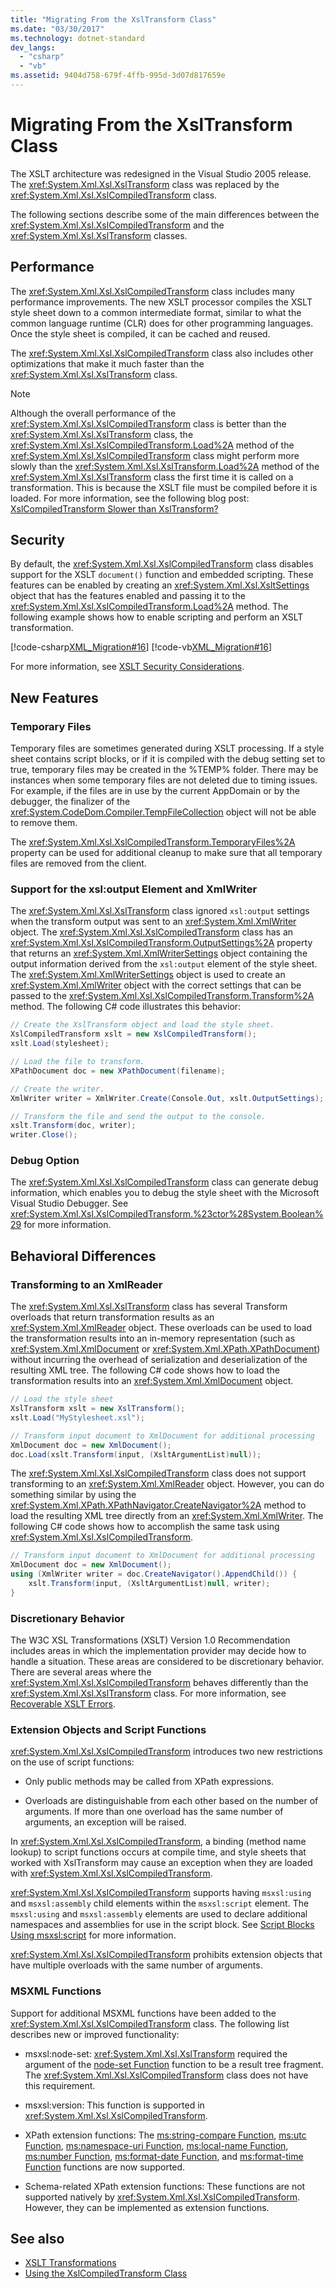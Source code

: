 ```yaml
---
title: "Migrating From the XslTransform Class"
ms.date: "03/30/2017"
ms.technology: dotnet-standard
dev_langs:
  - "csharp"
  - "vb"
ms.assetid: 9404d758-679f-4ffb-995d-3d07d817659e
---
```


# Migrating From the XslTransform Class

The XSLT architecture was redesigned in the Visual Studio 2005 release. The <xref:System.Xml.Xsl.XslTransform> class was replaced by the <xref:System.Xml.Xsl.XslCompiledTransform> class.

The following sections describe some of the main differences between the <xref:System.Xml.Xsl.XslCompiledTransform> and the <xref:System.Xml.Xsl.XslTransform> classes.

## Performance

The <xref:System.Xml.Xsl.XslCompiledTransform> class includes many performance improvements. The new XSLT processor compiles the XSLT style sheet down to a common intermediate format, similar to what the common language runtime (CLR) does for other programming languages. Once the style sheet is compiled, it can be cached and reused.

The <xref:System.Xml.Xsl.XslCompiledTransform> class also includes other optimizations that make it much faster than the <xref:System.Xml.Xsl.XslTransform> class.

> [!NOTE]
> Although the overall performance of the <xref:System.Xml.Xsl.XslCompiledTransform> class is better than the <xref:System.Xml.Xsl.XslTransform> class, the <xref:System.Xml.Xsl.XslCompiledTransform.Load%2A> method of the <xref:System.Xml.Xsl.XslCompiledTransform> class might perform more slowly than the <xref:System.Xml.Xsl.XslTransform.Load%2A> method of the <xref:System.Xml.Xsl.XslTransform> class the first time it is called on a transformation. This is because the XSLT file must be compiled before it is loaded. For more information, see the following blog post: [XslCompiledTransform Slower than XslTransform?](https://docs.microsoft.com/archive/blogs/antosha/xslcompiledtransform-slower-than-xsltransform)

## Security

By default, the <xref:System.Xml.Xsl.XslCompiledTransform> class disables support for the XSLT `document()` function and embedded scripting. These features can be enabled by creating an <xref:System.Xml.Xsl.XsltSettings> object that has the features enabled and passing it to the <xref:System.Xml.Xsl.XslCompiledTransform.Load%2A> method. The following example shows how to enable scripting and perform an XSLT transformation.

[!code-csharp[XML_Migration#16](../../../../samples/snippets/csharp/VS_Snippets_Data/XML_Migration/CS/migration.cs#16)]
[!code-vb[XML_Migration#16](../../../../samples/snippets/visualbasic/VS_Snippets_Data/XML_Migration/VB/migration.vb#16)]

For more information, see [XSLT Security Considerations](../../../../docs/standard/data/xml/xslt-security-considerations.md).

## New Features

### Temporary Files

Temporary files are sometimes generated during XSLT processing. If a style sheet contains script blocks, or if it is compiled with the debug setting set to true, temporary files may be created in the %TEMP% folder. There may be instances when some temporary files are not deleted due to timing issues. For example, if the files are in use by the current AppDomain or by the debugger, the finalizer of the <xref:System.CodeDom.Compiler.TempFileCollection> object will not be able to remove them.

The <xref:System.Xml.Xsl.XslCompiledTransform.TemporaryFiles%2A> property can be used for additional cleanup to make sure that all temporary files are removed from the client.

### Support for the xsl:output Element and XmlWriter

The <xref:System.Xml.Xsl.XslTransform> class ignored `xsl:output` settings when the transform output was sent to an <xref:System.Xml.XmlWriter> object. The <xref:System.Xml.Xsl.XslCompiledTransform> class has an <xref:System.Xml.Xsl.XslCompiledTransform.OutputSettings%2A> property that returns an <xref:System.Xml.XmlWriterSettings> object containing the output information derived from the `xsl:output` element of the style sheet. The <xref:System.Xml.XmlWriterSettings> object is used to create an <xref:System.Xml.XmlWriter> object with the correct settings that can be passed to the <xref:System.Xml.Xsl.XslCompiledTransform.Transform%2A> method. The following C# code illustrates this behavior:

```csharp
// Create the XslTransform object and load the style sheet.
XslCompiledTransform xslt = new XslCompiledTransform();
xslt.Load(stylesheet);

// Load the file to transform.
XPathDocument doc = new XPathDocument(filename);

// Create the writer.
XmlWriter writer = XmlWriter.Create(Console.Out, xslt.OutputSettings);

// Transform the file and send the output to the console.
xslt.Transform(doc, writer);
writer.Close();
```

### Debug Option

The <xref:System.Xml.Xsl.XslCompiledTransform> class can generate debug information, which enables you to debug the style sheet with the Microsoft Visual Studio Debugger. See <xref:System.Xml.Xsl.XslCompiledTransform.%23ctor%28System.Boolean%29> for more information.

## Behavioral Differences

### Transforming to an XmlReader

The <xref:System.Xml.Xsl.XslTransform> class has several Transform overloads that return transformation results as an <xref:System.Xml.XmlReader> object. These overloads can be used to load the transformation results into an in-memory representation (such as <xref:System.Xml.XmlDocument> or <xref:System.Xml.XPath.XPathDocument>) without incurring the overhead of serialization and deserialization of the resulting XML tree. The following C# code shows how to load the transformation results into an <xref:System.Xml.XmlDocument> object.

```csharp
// Load the style sheet
XslTransform xslt = new XslTransform();
xslt.Load("MyStylesheet.xsl");

// Transform input document to XmlDocument for additional processing
XmlDocument doc = new XmlDocument();
doc.Load(xslt.Transform(input, (XsltArgumentList)null));
```

The <xref:System.Xml.Xsl.XslCompiledTransform> class does not support transforming to an <xref:System.Xml.XmlReader> object. However, you can do something similar by using the <xref:System.Xml.XPath.XPathNavigator.CreateNavigator%2A> method to load the resulting XML tree directly from an <xref:System.Xml.XmlWriter>. The following C# code shows how to accomplish the same task using <xref:System.Xml.Xsl.XslCompiledTransform>.

```csharp
// Transform input document to XmlDocument for additional processing
XmlDocument doc = new XmlDocument();
using (XmlWriter writer = doc.CreateNavigator().AppendChild()) {
    xslt.Transform(input, (XsltArgumentList)null, writer);
}
```

### Discretionary Behavior

The W3C XSL Transformations (XSLT) Version 1.0 Recommendation includes areas in which the implementation provider may decide how to handle a situation. These areas are considered to be discretionary behavior. There are several areas where the <xref:System.Xml.Xsl.XslCompiledTransform> behaves differently than the <xref:System.Xml.Xsl.XslTransform> class. For more information, see [Recoverable XSLT Errors](../../../../docs/standard/data/xml/recoverable-xslt-errors.md).

### Extension Objects and Script Functions

<xref:System.Xml.Xsl.XslCompiledTransform> introduces two new restrictions on the use of script functions:

- Only public methods may be called from XPath expressions.

- Overloads are distinguishable from each other based on the number of arguments. If more than one overload has the same number of arguments, an exception will be raised.

In <xref:System.Xml.Xsl.XslCompiledTransform>, a binding (method name lookup) to script functions occurs at compile time, and style sheets that worked with XslTransform may cause an exception when they are loaded with <xref:System.Xml.Xsl.XslCompiledTransform>.

<xref:System.Xml.Xsl.XslCompiledTransform> supports having `msxsl:using` and `msxsl:assembly` child elements within the `msxsl:script` element. The `msxsl:using` and `msxsl:assembly` elements are used to declare additional namespaces and assemblies for use in the script block. See [Script Blocks Using msxsl:script](../../../../docs/standard/data/xml/script-blocks-using-msxsl-script.md) for more information.

<xref:System.Xml.Xsl.XslCompiledTransform> prohibits extension objects that have multiple overloads with the same number of arguments.

### MSXML Functions

Support for additional MSXML functions have been added to the <xref:System.Xml.Xsl.XslCompiledTransform> class. The following list describes new or improved functionality:

- msxsl:node-set: <xref:System.Xml.Xsl.XslTransform> required the argument of the [node-set Function](https://docs.microsoft.com/previous-versions/dotnet/netframework-4.0/ms256197(v=vs.100)) function to be a result tree fragment. The <xref:System.Xml.Xsl.XslCompiledTransform> class does not have this requirement.

- msxsl:version: This function is supported in <xref:System.Xml.Xsl.XslCompiledTransform>.

- XPath extension functions: The [ms:string-compare Function](https://docs.microsoft.com/previous-versions/dotnet/netframework-4.0/ms256114(v=vs.100)), [ms:utc Function](https://docs.microsoft.com/previous-versions/dotnet/netframework-4.0/ms256474(v=vs.100)), [ms:namespace-uri Function](https://docs.microsoft.com/previous-versions/dotnet/netframework-4.0/ms256231(v=vs.100)), [ms:local-name Function](https://docs.microsoft.com/previous-versions/dotnet/netframework-4.0/ms256055(v=vs.100)), [ms:number Function](https://docs.microsoft.com/previous-versions/dotnet/netframework-4.0/ms256155(v=vs.100)), [ms:format-date Function](https://docs.microsoft.com/previous-versions/dotnet/netframework-4.0/ms256099(v=vs.100)), and [ms:format-time Function](https://docs.microsoft.com/previous-versions/dotnet/netframework-4.0/ms256467(v=vs.100)) functions are now supported.

- Schema-related XPath extension functions: These functions are not supported natively by <xref:System.Xml.Xsl.XslCompiledTransform>. However, they can be implemented as extension functions.

## See also

- [XSLT Transformations](../../../../docs/standard/data/xml/xslt-transformations.md)
- [Using the XslCompiledTransform Class](../../../../docs/standard/data/xml/using-the-xslcompiledtransform-class.md)
